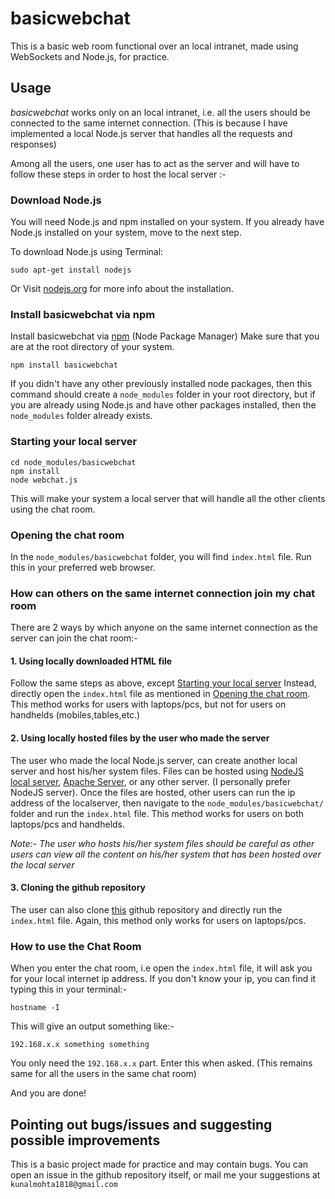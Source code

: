 # basicwebchat

This is a basic web room functional over an local intranet, made using WebSockets and Node.js, for practice.

## Usage

*basicwebchat* works only on an local intranet, i.e. all the users should be connected to the same internet connection. (This is because I have implemented a local Node.js server that handles all the requests and responses)

Among all the users, one user has to act as the server and will have to follow these steps in order to host the local server :-

### Download Node.js
You will need Node.js and npm installed on your system. If you already have Node.js installed on your system, move to the next step.

To download Node.js using Terminal:

    sudo apt-get install nodejs
    
Or
Visit [nodejs.org](https://nodejs.org/en/) for more info about the installation.

### Install basicwebchat via npm
Install basicwebchat via [npm](https://www.npmjs.com/) (Node Package Manager)
Make sure that you are at the root directory of your system.
    
    npm install basicwebchat
    
If you didn't have any other previously installed node packages, then this command should create a `node_modules` folder in your root directory, but if you are already using Node.js and have other packages installed, then the `node_modules` folder already exists.

### Starting your local server

    cd node_modules/basicwebchat
    npm install
    node webchat.js

This will make your system a local server that will handle all the other clients using the chat room.

### Opening the chat room
In the `node_modules/basicwebchat` folder, you will find `index.html` file. Run this in your preferred web browser.

### How can others on the same internet connection join my chat room
There are 2 ways by which anyone on the same internet connection as the server can join the chat room:-

#### 1. Using locally downloaded HTML file
Follow the same steps as above, except [Starting your local server](#starting-your-local-server)
Instead, directly open the `index.html` file as mentioned in [Opening the chat room](#opening-the-chat-room).
This method works for users with laptops/pcs, but not for users on handhelds (mobiles,tables,etc.)

#### 2. Using locally hosted files by the user who made the server
The user who made the local Node.js server, can create another local server and host his/her system files. Files can be hosted using [NodeJS local server](http://jasonwatmore.com/post/2016/06/22/nodejs-setup-simple-http-server-local-web-server), [Apache Server](https://httpd.apache.org/docs/trunk/getting-started.html), or any other server. (I personally prefer NodeJS server). Once the files are hosted, other users can run the ip address of the localserver, then navigate to the `node_modules/basicwebchat/` folder and run the `index.html` file.
This method works for users on both laptops/pcs and handhelds.

*Note:- The user who hosts his/her system files should be careful as other users can view all the content on his/her system that has been hosted over the local server*

#### 3. Cloning the github repository
The user can also clone [this](https://github.com/kunal-mohta/basicwebchat) github repository and directly run the `index.html` file. Again, this method only works for users on laptops/pcs.

### How to use the Chat Room
When you enter the chat room, i.e open the `index.html` file, it will ask you for your local internet ip address. If you don't know your ip, you can find it typing this in your terminal:-

    hostname -I
    
This will give an output something like:-

    192.168.x.x something something
    
You only need the `192.168.x.x` part.
Enter this when asked. (This remains same for all the users in the same chat room)

And you are done!

## Pointing out bugs/issues and suggesting possible improvements
This is a basic project made for practice and may contain bugs. You can open an issue in the github repository itself, or mail me your suggestions at `kunalmohta1818@gmail.com`
